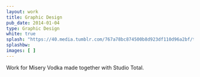 ```yaml
---
layout: work
title: Graphic Design
pub_date: 2014-01-04
type: Graphic Design
white: true
splash: "https://40.media.tumblr.com/767a78bc874500b8d923df110d96a2bf/tumblr_o1x9mpruiU1s771xno1_1280.jpg"
splashbw:
images: [ ]
---
```

Work for Misery Vodka made together with Studio Total.
